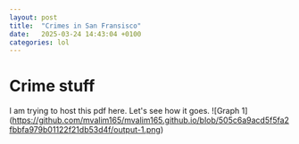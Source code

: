 ```yaml
---
layout: post
title:  "Crimes in San Fransisco"
date:   2025-03-24 14:43:04 +0100
categories: lol
---
```

# Crime stuff
I am trying to host this pdf here. Let's see how it goes.
![Graph 1] (https://github.com/mvalim165/mvalim165.github.io/blob/505c6a9acd5f5fa2fbbfa979b01122f21db53d4f/output-1.png)